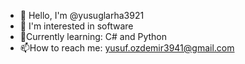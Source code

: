 - 👋 Hello, I'm @yusuglarha3921
- 👀 I'm interested in software
- 🌱Currently learning: C# and Python
- 📫How to reach me: yusuf.ozdemir3941@gmail.com
<!---
yusuglarha3921/yusuglarha3921 is a ✨ special ✨ repository because its `README.md` (this file) appears on your GitHub profile.
You can click the Preview link to take a look at your changes.
--->
